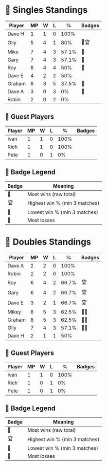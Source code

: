 # 🏓 Singles Standings

| Player  | MP | W | L | %      | Badges |
|---------|----|---|---|--------|--------|
| Dave H  | 1  | 1 | 0 | 100%   |        |
| Olly    | 5  | 4 | 1 | 80%    | 💪🏆    |
| Mike    | 7  | 4 | 3 | 57.1%  | 💪     |
| Gary    | 7  | 4 | 3 | 57.1%  | 💪     |
| Roy     | 8  | 4 | 4 | 50%    | 💪     |
| Dave E  | 4  | 2 | 2 | 50%    |        |
| Graham  | 8  | 3 | 5 | 37.5%  | 🫣     |
| Dave A  | 3  | 0 | 3 | 0%     | 🤡     |
| Robin   | 2  | 0 | 2 | 0%     |        |

## 🧾 Guest Players

| Player | MP | W | L | %    | Badges |
|--------|----|---|---|------|--------|
| Ivan   | 1  | 1 | 0 | 100% |        |
| Rich   | 1  | 1 | 0 | 100% |        |
| Pete   | 1  | 0 | 1 | 0%   |        |

## 🏅 Badge Legend

| Badge | Meaning |
|--------|---------|
| 💪 | Most wins (raw total) |
| 🏆 | Highest win % (min 3 matches) |
| 🤡 | Lowest win % (min 3 matches) |
| 🫣 | Most losses |

<!-- SPLIT -->

# 🎾 Doubles Standings

| Player  | MP | W | L | %      | Badges |
|---------|----|---|---|--------|--------|
| Dave A  | 2  | 2 | 0 | 100%   |        |
| Robin   | 2  | 2 | 0 | 100%   |        |
| Roy     | 6  | 4 | 2 | 66.7%  | 🏆     |
| Gary    | 6  | 4 | 2 | 66.7%  | 🏆     |
| Dave E  | 3  | 2 | 1 | 66.7%  | 🏆     |
| Mikey   | 8  | 5 | 3 | 62.5%  | 💪🫣   |
| Graham  | 8  | 5 | 3 | 62.5%  | 💪🫣   |
| Olly    | 7  | 4 | 3 | 57.1%  | 🤡🫣   |
| Dave H  | 2  | 1 | 1 | 50%    |        |

## 🧾 Guest Players

| Player | MP | W | L | %    | Badges |
|--------|----|---|---|------|--------|
| Ivan   | 1  | 1 | 0 | 100% |        |
| Rich   | 1  | 0 | 1 | 0%   |        |
| Pete   | 1  | 0 | 1 | 0%   |        |

## 🏅 Badge Legend

| Badge | Meaning |
|--------|---------|
| 💪 | Most wins (raw total) |
| 🏆 | Highest win % (min 3 matches) |
| 🤡 | Lowest win % (min 3 matches) |
| 🫣 | Most losses |